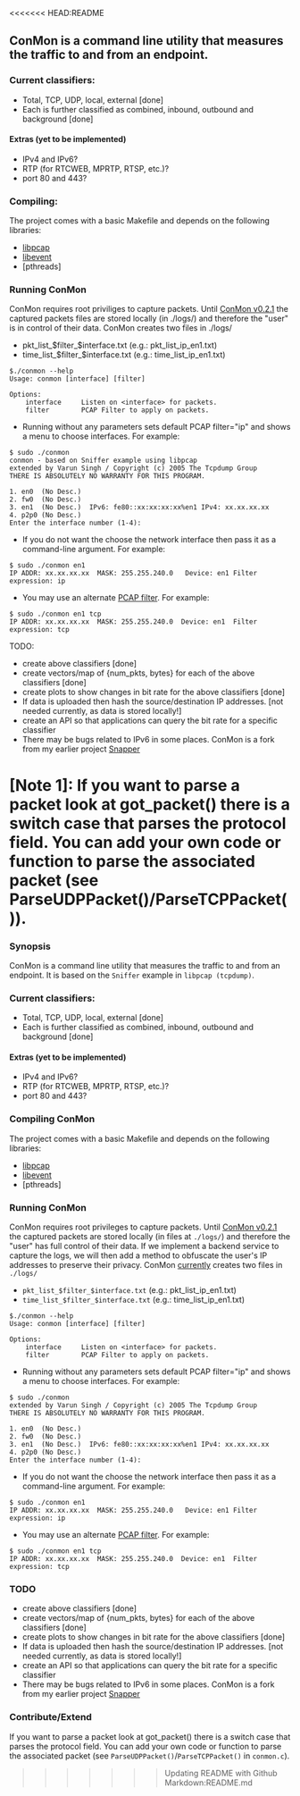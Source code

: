 <<<<<<< HEAD:README
## ConMon is a command line utility that measures the traffic to and from an endpoint.

### Current classifiers:
* Total, TCP, UDP, local, external [done] 
* Each is further classified as combined, inbound, outbound and background [done]

#### Extras (yet to be implemented)
* IPv4 and IPv6?
* RTP (for RTCWEB, MPRTP, RTSP, etc.)?
* port 80 and 443?




### Compiling:
The project comes with a basic Makefile and depends on the following libraries:
* [libpcap](http://www.tcpdump.org/release/libpcap-1.2.1.tar.gz)
* [libevent](https://github.com/downloads/libevent/libevent/libevent-2.0.19-stable.tar.gz)
* [pthreads]

### Running ConMon
ConMon requires root priviliges to capture packets. Until [ConMon v0.2.1](https://github.com/vr000m/conmon/tree/v0.2.1)
the captured packets files are stored locally (in ./logs/) and therefore the "user" is in control of their data.
ConMon creates two files in ./logs/
* pkt_list_$filter_$interface.txt (e.g.: pkt_list_ip_en1.txt)
* time_list_$filter_$interface.txt (e.g.: time_list_ip_en1.txt)

```
$./conmon --help
Usage: conmon [interface] [filter]

Options:
    interface     Listen on <interface> for packets.
    filter        PCAP Filter to apply on packets.
```


* Running without any parameters sets default PCAP filter="ip" and shows a menu to choose interfaces.
For example:
```
$ sudo ./conmon
conmon - based on Sniffer example using libpcap
extended by Varun Singh / Copyright (c) 2005 The Tcpdump Group
THERE IS ABSOLUTELY NO WARRANTY FOR THIS PROGRAM.

1. en0  (No Desc.)	
2. fw0	(No Desc.)	
3. en1	(No Desc.)	IPv6: fe80::xx:xx:xx:xx%en1	IPv4: xx.xx.xx.xx	
4. p2p0	(No Desc.)	
Enter the interface number (1-4):
```

* If you do not want the choose the network interface then pass it as a command-line argument.
For example:
```
$ sudo ./conmon en1
IP ADDR: xx.xx.xx.xx  MASK: 255.255.240.0	Device: en1	Filter expression: ip
```

* You may use an alternate [PCAP filter](http://wiki.wireshark.org/CaptureFilters). 
For example:
```
$ sudo ./conmon en1 tcp
IP ADDR: xx.xx.xx.xx  MASK: 255.255.240.0  Device: en1	Filter expression: tcp
```

TODO:
* create above classifiers [done]
* create vectors/map of {num_pkts, bytes} for each of the above classifiers [done]
* create plots to show changes in bit rate for the above classifiers [done]
* If data is uploaded then hash the source/destination IP addresses. [not needed currently, as data is stored locally!]
* create an API so that applications can query the bit rate for a specific
  classifier
* There may be bugs related to IPv6 in some places. ConMon is a fork from my
earlier project [Snapper](https://github.com/vr000m/Snapper)

[Note 1]: If you want to parse a packet look at got_packet() there is a
switch case that parses the protocol field. You can add your own code or
function to parse the associated packet (see
ParseUDPPacket()/ParseTCPPacket()).
=======
### Synopsis 
ConMon is a command line utility that measures the traffic to and from an endpoint.
It is based on the `Sniffer` example in `libpcap (tcpdump)`.

### Current classifiers:
* Total, TCP, UDP, local, external [done] 
* Each is further classified as combined, inbound, outbound and background [done]

#### Extras (yet to be implemented)
* IPv4 and IPv6?
* RTP (for RTCWEB, MPRTP, RTSP, etc.)?
* port 80 and 443?

### Compiling ConMon
The project comes with a basic Makefile and depends on the following libraries:
* [libpcap](http://www.tcpdump.org/release/libpcap-1.2.1.tar.gz)
* [libevent](https://github.com/downloads/libevent/libevent/libevent-2.0.19-stable.tar.gz)
* [pthreads]

### Running ConMon
ConMon requires root privileges to capture packets. Until [ConMon v0.2.1](https://github.com/vr000m/conmon/tree/v0.2.1)
the captured packets are stored locally (in files at `./logs/`) and therefore the "user" has full control of their data.
If we implement a backend service to capture the logs, we will then add a method to obfuscate the user's IP addresses to preserve their privacy. 
ConMon [currently](https://github.com/vr000m/conmon/tree/v0.2.1) creates two files in `./logs/`
* `pkt_list_$filter_$interface.txt` (e.g.: pkt_list_ip_en1.txt)
* `time_list_$filter_$interface.txt` (e.g.: time_list_ip_en1.txt)

```
$./conmon --help
Usage: conmon [interface] [filter]

Options:
    interface     Listen on <interface> for packets.
    filter        PCAP Filter to apply on packets.
```


* Running without any parameters sets default PCAP filter="ip" and shows a menu to choose interfaces.
For example:
```
$ sudo ./conmon
extended by Varun Singh / Copyright (c) 2005 The Tcpdump Group
THERE IS ABSOLUTELY NO WARRANTY FOR THIS PROGRAM.

1. en0  (No Desc.)	
2. fw0	(No Desc.)	
3. en1	(No Desc.)	IPv6: fe80::xx:xx:xx:xx%en1	IPv4: xx.xx.xx.xx	
4. p2p0	(No Desc.)	
Enter the interface number (1-4):
```

* If you do not want the choose the network interface then pass it as a command-line argument.
For example:
```
$ sudo ./conmon en1
IP ADDR: xx.xx.xx.xx  MASK: 255.255.240.0	Device: en1	Filter expression: ip
```

* You may use an alternate [PCAP filter](http://wiki.wireshark.org/CaptureFilters). 
For example:
```
$ sudo ./conmon en1 tcp
IP ADDR: xx.xx.xx.xx  MASK: 255.255.240.0  Device: en1	Filter expression: tcp
```

### TODO
* create above classifiers [done]
* create vectors/map of {num_pkts, bytes} for each of the above classifiers [done]
* create plots to show changes in bit rate for the above classifiers [done]
* If data is uploaded then hash the source/destination IP addresses. [not needed currently, as data is stored locally!]
* create an API so that applications can query the bit rate for a specific
  classifier
* There may be bugs related to IPv6 in some places. ConMon is a fork from my
earlier project [Snapper](https://github.com/vr000m/Snapper)


### Contribute/Extend
If you want to parse a packet look at got_packet() there is a
switch case that parses the protocol field. You can add your own code or
function to parse the associated packet (see
`ParseUDPPacket()`/`ParseTCPPacket()` in `conmon.c`).
>>>>>>> Updating README with Github Markdown:README.md
